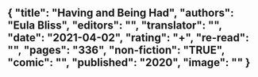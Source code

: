 {
 "title": "Having and Being Had",
 "authors": "Eula Bliss",
 "editors": "",
 "translator": "",
 "date": "2021-04-02",
 "rating": "+",
 "re-read": "",
 "pages": "336",
 "non-fiction": "TRUE",
 "comic": "",
 "published": "2020",
 "image": ""
}
---

